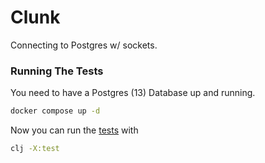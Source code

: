 # Clunk

Connecting to Postgres w/ sockets.

### Running The Tests

You need to have a Postgres (13) Database up and running.

```bash
docker compose up -d
```

Now you can run the [tests](test/com/clunk/core_test.clj) with

```bash
clj -X:test
```